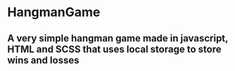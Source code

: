 # HangmanGame

## A very simple hangman game made in javascript, HTML and SCSS that uses local storage to store wins and losses
